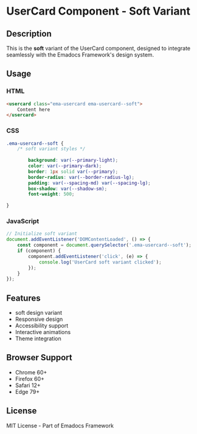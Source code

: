 # UserCard Component - Soft Variant

## Description
This is the **soft** variant of the UserCard component, designed to integrate seamlessly with the Emadocs Framework's design system.

## Usage

### HTML
```html
<usercard class="ema-usercard ema-usercard--soft">
    Content here
</usercard>
```

### CSS
```css
.ema-usercard--soft {
    /* soft variant styles */
    
        background: var(--primary-light);
        color: var(--primary-dark);
        border: 1px solid var(--primary);
        border-radius: var(--border-radius-lg);
        padding: var(--spacing-md) var(--spacing-lg);
        box-shadow: var(--shadow-sm);
        font-weight: 500;
    
}
```

### JavaScript
```javascript
// Initialize soft variant
document.addEventListener('DOMContentLoaded', () => {
    const component = document.querySelector('.ema-usercard--soft');
    if (component) {
        component.addEventListener('click', (e) => {
            console.log('UserCard soft variant clicked');
        });
    }
});
```

## Features
- soft design variant
- Responsive design
- Accessibility support
- Interactive animations
- Theme integration

## Browser Support
- Chrome 60+
- Firefox 60+
- Safari 12+
- Edge 79+

## License
MIT License - Part of Emadocs Framework
